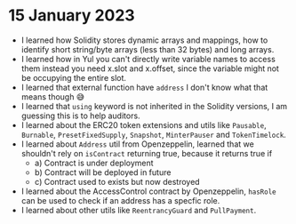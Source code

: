 # 15 January 2023

-   I learned how Solidity stores dynamic arrays and mappings, how to identify short string/byte arrays (less than 32 bytes) and long arrays.
-   I learned how in Yul you can't directly write variable names to access them instead you need x.slot and x.offset, since the variable might not be occupying the entire slot.
-   I learned that external function have `address` I don't know what that means though 😅
-   I learned that `using` keyword is not inherited in the Solidity versions, I am guessing this is to help auditors.
-   I learned about the ERC20 token extensions and utils like `Pausable`, `Burnable`, `PresetFixedSupply`, `Snapshot`, `MinterPauser` and `TokenTimelock`.
-   I learned about `Address` util from Openzeppelin, learned that we shouldn't rely on `isContract` returning true, because it returns true if
    -   a) Contract is under deployment
    -   b) Contract will be deployed in future
    -   c) Contract used to exists but now destroyed
-   I learned about the AccessControl contract by Openzeppelin, `hasRole` can be used to check if an address has a specfic role.
-   I learned about other utils like `ReentrancyGuard` and `PullPayment`.

